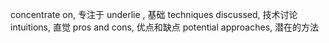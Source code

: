  concentrate on, 专注于
 underlie , 基础
 techniques discussed, 技术讨论
 intuitions, 直觉
pros and cons, 优点和缺点
potential approaches, 潜在的方法
